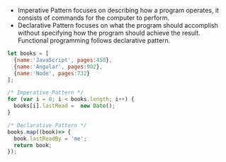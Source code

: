 - Imperative Pattern focuses on describing how a program operates, it consists of commands for the computer to perform.
- Declarative Pattern focuses on what the program should accomplish without specifying how the program should achieve the result. Functional programming follows declarative pattern.

```javascript
let books = [
  {name:'JavaScript', pages:450}, 
  {name:'Angular', pages:902},
  {name:'Node', pages:732}
];

/* Imperative Pattern */
for (var i = 0; i < books.length; i++) {
  books[i].lastRead =  new Date();
}

/* Declarative Pattern */
books.map((book)=> {
  book.lastReadBy = 'me';
  return book;
});

```
